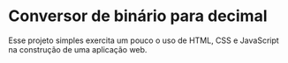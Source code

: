 # Conversor de binário para decimal
Esse projeto simples exercita um pouco o uso de HTML, CSS e JavaScript na construção de uma aplicação web.
